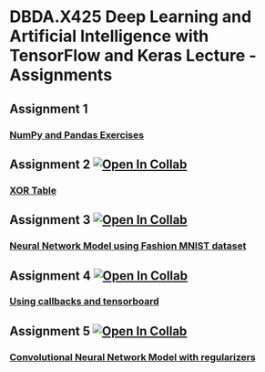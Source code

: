 # DBDA.X425 Deep Learning and Artificial Intelligence with TensorFlow and Keras Lecture - Assignments
## Assignment 1
  ### [NumPy  and Pandas Exercises](https://github.com/atalaydenknalbant/DBDA.X425_assignments/blob/main/assignment1.ipynb)
## Assignment 2  [![Open In Collab](https://colab.research.google.com/assets/colab-badge.svg)](https://colab.research.google.com/drive/1kWK5qegH8XatEPJ4_aSuINsewc-2LqWc?usp=sharing)
  ### [XOR Table](https://github.com/atalaydenknalbant/DBDA.X425_assignments/blob/main/assignment2.ipynb)
## Assignment 3  [![Open In Collab](https://colab.research.google.com/assets/colab-badge.svg)](https://colab.research.google.com/drive/1pnxw_M33et8BD2jIizF5vodEDsc0_EZX?usp=sharing)
  ### [Neural Network Model using Fashion MNIST dataset](https://github.com/atalaydenknalbant/DBDA.X425_Assignments/blob/main/assignment3.ipynb)
## Assignment 4  [![Open In Collab](https://colab.research.google.com/assets/colab-badge.svg)](https://colab.research.google.com/github/atalaydenknalbant/DBDA.X425_Assignments/blob/main/assignment4.ipynb)
  ### [Using callbacks and tensorboard](https://github.com/atalaydenknalbant/DBDA.X425_Assignments/blob/main/assignment4.ipynb)  
## Assignment 5  [![Open In Collab](https://colab.research.google.com/assets/colab-badge.svg)](https://colab.research.google.com/drive/1kyxCKzlY_mWBmdiMfzdQisDEtsl1uwDx?usp=sharing)
  ### [Convolutional Neural Network Model with regularizers](https://github.com/atalaydenknalbant/DBDA.X425_Assignments/blob/main/assignment5.ipynb)    
  

  

